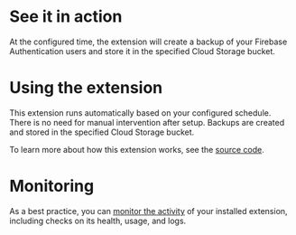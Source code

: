 <!-- 
This file provides your users an overview of how to use your extension after they've installed it. All content is optional, but this is the recommended format. Your users will see the contents of this file in the Firebase console after they install the extension.

Include instructions for using the extension and any important functional details. Also include **detailed descriptions** for any additional post-installation setup required by the user.

Reference values for the extension instance using the ${param:PARAMETER_NAME} or ${function:VARIABLE_NAME} syntax.
Learn more in the docs: https://firebase.google.com/docs/extensions/publishers/user-documentation#reference-in-postinstall

Learn more about writing a POSTINSTALL.md file in the docs:
https://firebase.google.com/docs/extensions/publishers/user-documentation#writing-postinstall
-->

# See it in action

At the configured time, the extension will create a backup of your Firebase Authentication users and store it in the specified Cloud Storage bucket.

# Using the extension

This extension runs automatically based on your configured schedule. There is no need for manual intervention after setup. Backups are created and stored in the specified Cloud Storage bucket.

To learn more about how this extension works, see the [source code](https://github.com/50Fifty/backup-firebase-auth).

<!-- We recommend keeping the following section to explain how to monitor extensions with Firebase -->
# Monitoring

As a best practice, you can [monitor the activity](https://firebase.google.com/docs/extensions/manage-installed-extensions#monitor) of your installed extension, including checks on its health, usage, and logs.
